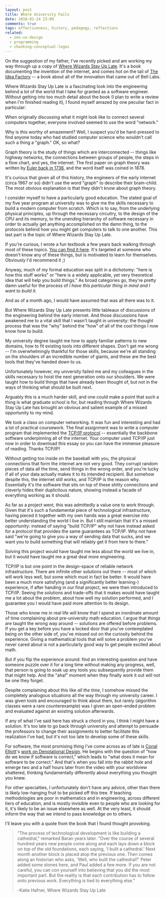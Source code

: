 ```yaml
---
layout: post
title: Where University Fails
date: 2018-01-24 23:09
comments: true
tags: effectiveness, history, pedagogy, reflections
related:
  - zen-ux-design
  - programming
  - chunking-conceptual-legos
---
```


On the suggestion of my father, I've recently picked and am working my way
through up a copy of [Where Wizards Stay Up Late][wizards]. It's a book
documenting the invention of the internet, and comes hot on the tail of [The
Idea Factory][bell] -- a book about all of the innovation that came out of Bell
Labs.

[wizards]: https://www.goodreads.com/book/show/281818.Where_Wizards_Stay_Up_Late
[bell]: https://www.goodreads.com/book/show/11797471-the-idea-factory

Where Wizards Stay Up Late is a fascinating look into the engineering behind a
lot of the world that I take for granted as a software engineer. Without getting
into too much detail about the book (I plan to write a review when I'm finished
reading it), I found myself amazed by one peculiar fact in particular:

When originally discussing what it might look like to connect several computers
together, everyone involved seemed to use the word "network."

Why is this worthy of amazement? Well, I suspect you'd be hard-pressed to find
anyone today who had studied computer science who wouldn't call such a thing a
"graph." OK, so what?

Graph theory is the study of things which are interconnected -- things like
highway networks, the connections between groups of people, the steps in a flow
chart, and yes, the internet. The first paper on graph theory was written by
[Euler back in 1736][euler], and the word itself was coined in 1878.

[euler]: https://en.wikipedia.org/wiki/Seven_Bridges_of_K%C3%B6nigsberg

It's curious that given all of this history, the engineers of the early internet
(circa 1967 or so) didn't use the word "graph" to describe their brain-child.
The most obvious explanation is that they didn't know about graph theory.

I consider myself to have a particularly good education. The stated goal of my
five year program at university was to give me the skills necessary to build a
modern computer from scratch. Which is to say, from the underlying physical
principles, up through the necessary circuitry, to the design of the CPU and its
memory, to the unending hierarchy of software necessary in order to actually get
anything accomplished on the damn thing, to the protocols behind how you might
get computers to talk to one another. This last part is the topic of Where
Wizards Stay Up Late.

If you're curious, I wrote a fun textbook a few years back walking through most
of these topics. [You can find it here][work]. It's targeted at someone who
doesn't know any of these things, but is motivated to learn for themselves.
Obviously I'd recommend it ;)

[work]: http://reasonablypolymorphic.com/book/preface

Anyway, much of my formal education was split in a dichotomy: "here is how this
stuff works" or "here is a widely applicable, yet very theoretical idea that
will help you build things." As broad categories go, they're pretty damn useful
for the process of *I have this particular thing in mind and I want to build
it.*

And as of a month ago, I would have assumed that was all there was to it.

But Where Wizards Stay Up Late presents little tableaux of discussions of
the engineering behind the early internet. And those discussions have awakened
me to a vital skill that I wasn't taught in university: the thought process
that was the "why" behind the "how" of all of the cool things I now know how to
build.

My university degree taught me how to apply familiar patterns to new domains,
how to fit existing tools into different shapes. Don't get me wrong -- I'm
overwhelmingly thankful for those skills, because we're all standing on the
shoulders of an incredible number of giants, and these are the best tools that
they've handed down to us.

Unfortunately however, my university failed me and my colleagues in the skills
necessary to hoist the next generation onto our shoulders. We were taught how to
build things that have already been thought of, but not in the ways of thinking
what should be built next.

Arguably this is a much harder skill, and one could make a point that such a
thing is what graduate school is for, but reading through Where Wizards Stay Up
Late has brought an obvious and salient example of a missed opportunity to my
mind.

We took a class on computer networking. It was fun and interesting and had a lot
of practical coursework. The final assignment was to write a computer program
that implemented the [TCP/IP protocol][tcp] -- essentially the backbone software
underpinning all of the internet. Your computer used TCP/IP just now in order to
download this essay so you can have the immense pleasure of reading. Thanks
TCP/IP!

[tcp]: https://en.wikipedia.org/wiki/Transmission_Control_Protocol

Without getting too inside on the baseball with you, the physical connections
that form the internet are not very good. They corrupt random pieces of data all
the time, send things in the wrong order, and you're lucky if all of your data
actually makes it to its intended recipient. But somehow despite this, the
internet still works, and TCP/IP is the reason why. Essentially it's the
software that sits on top of these shitty connections and cleverly hides their
duplicitous nature, showing instead a facade of everything working as it should.

As far as a project went, this was admittedly a value one to work through. Given
that it's such a fundamental piece of technological infrastructure, having
pieced it together with my own hands was a great exercise into better
understanding the world I live in. But I still maintain that it's a missed
opportunity: instead of saying "build TCP/IP" why not have instead asked for a
protocol that provides the same guarantees as TCP/IP. Why not have said "we're
going to give you a way of sending data that sucks, and we want you to build
something that will reliably get it from here to there."

Solving this project would have taught me less about the world we live in, but
it would have taught me a great deal more engineering.

TCP/IP is but one point in the design-space of reliable network infrastructure.
There are infinite other solutions out there -- most of which will work less
well, but some which must in fact be better. It would have been a much more
satisfying (and a significantly better learning-) experience, if after handing
in our final project, we were then introduced to TCP/IP. Seeing the solutions
and trade-offs that it makes would have taught me a lot about the problem, about
how well my solution performed, and I guarantee you I would have paid more
attention to its design.

Those who know me in real life will know that I spend an inordinate amount of
time complaining about pre-university math education. I argue that things are
taught the wrong way around -- solutions are offered before problems. If you get
a key before you have a locked door that you've contemplated being on the other
side of, you've missed out on the curiosity behind the experience.  Giving a
mathematical tools that will solve a problem you've never cared about is not a
particularly good way to get people excited about math.

But if you flip the experience around: find an interesting question and have
someone puzzle over it for a long time without making any progress, well, that
person is going to soak up any tools you subsequently provide them that might
help. And the "aha!" moment when they finally work it out will not be one they
forget.

Despite complaining about this like *all the time*, I somehow missed the
completely analogous situations all the way through my university career. I was
given tools and encouraged to think about them, but rarely (algorithm classes
were a rare counterexample) was I given an open-ended problem and evaluated
against an existing solution afterwards.

If any of what I've said here has struck a chord in you, I think I might have a
solution. It's too late to go back through university and attempt to persuade
the professors to change their assignments to better facilitate this realization
I've had, but it's not too late to develop some of these skills.

For software, the most promising thing I've come across as of late is [Conal
Elliott][conal]'s [work on Denotational Design][deno]. He begins with the
question of "how do we know if software is correct," which leads to "what does
it mean for software to be correct." And that's when you fall into the rabbit
hole and emerge two and a half hours later from the video with your worldview
shattered, thinking fundamentally differently about everything you thought you
knew.

[conal]: http://conal.net/
[deno]: https://www.youtube.com/watch?v=bmKYiUOEo2A

For other specialties, I unfortunately don't have any advice, other than there
is likely low-hanging fruit to be picked off this tree. If teaching
methodologies are poor in mathematics and in engineering, across different tiers
of education, and is mostly invisible even to people who are looking for it,
it's likely to be an issue elsewhere as well. At the very least, it should
inform the way that we intend to pass knowledge on to others.

I'll leave you with a quote from the book that I found thought provoking.

> "The process of technological development is like building a cathedral,"
> remarked Baran years later. "Over the course of several hundred years new
> people come along and each lays down a block on top of the old foundations,
> each saying, 'I built a cathedral.' Next month another block is placed atop
> the previous one. Then comes along an historian who asks, 'Well, who built the
> cathedral?' Peter added some stones here, and Paul added a few more. If you
> are not careful, you can con yourself into believing that you did the most
> important part. But the reality is that each contribution has to follow onto
> previous work. Everything is tied to everything else."
>
> -Katie Hafner, Where Wizards Stay Up Late

